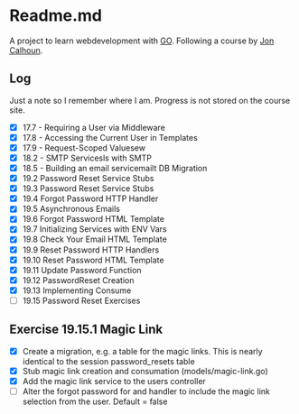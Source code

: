 # Readme.md

A project to learn webdevelopment with [GO](https://go.dev/). Following a course by [Jon Calhoun](https://www.calhoun.io/).

## Log
Just a note so I remember where I am. Progress is not stored on the course site.
- [x] 17.7 - Requiring a User via Middleware
- [x] 17.8 - Accessing the Current User in Templates
- [x] 17.9 - Request-Scoped Valuesew
- [x] 18.2 - SMTP Servicesls with SMTP
- [x] 18.5 - Building an email servicemailt DB Migration
- [x] 19.2 Password Reset Service Stubs
- [x] 19.3 Password Reset Service Stubs
- [x] 19.4 Forgot Password HTTP Handler
- [x] 19.5 Asynchronous Emails
- [x] 19.6 Forgot Password HTML Template
- [x] 19.7 Initializing Services with ENV Vars
- [x] 19.8 Check Your Email HTML Template
- [x] 19.9 Reset Password HTTP Handlers
- [x] 19.10 Reset Password HTML Template
- [x] 19.11 Update Password Function
- [x] 19.12 PasswordReset Creation
- [x] 19.13 Implementing Consume
- [ ] 19.15 Password Reset Exercises

## Exercise 19.15.1 Magic Link

- [x] Create a migration, e.g. a table for the magic links. This is nearly identical to the session password_resets table
- [x] Stub magic link creation and consumation (models/magic-link.go)
- [x] Add the magic link service to the users controller
- [ ] Alter the forgot password for and handler to include the magic link selection from the user. Default = false
